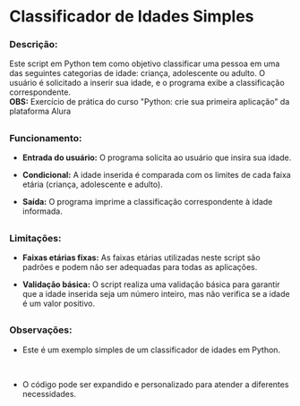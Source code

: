 **<h1>Classificador de Idades Simples</h1>**

**<h3>Descrição:</h3>**
Este script em Python tem como objetivo classificar uma pessoa em uma das seguintes categorias de idade: criança, adolescente ou adulto. O usuário é solicitado a inserir sua idade, e o programa exibe a classificação correspondente.
<br>
<b>OBS:</b> Exercício de prática do curso "Python: crie sua primeira aplicação" da plataforma Alura

## <h3>Funcionamento:</h3>

- **<b>Entrada do usuário:</b>** O programa solicita ao usuário que insira sua idade.


- **<b>Condicional:</b>** A idade inserida é comparada com os limites de cada faixa etária (criança, adolescente e adulto).


- <b>Saída:</b> O programa imprime a classificação correspondente à idade informada.

## <h3>Limitações:</h3>

- **<b>Faixas etárias fixas:</b>** As faixas etárias utilizadas neste script são padrões e podem não ser adequadas para todas as aplicações.

- **<b>Validação básica:</b>** O script realiza uma validação básica para garantir que a idade inserida seja um número inteiro, mas não verifica se a idade é um valor positivo.

## <h3>Observações:</h3>

- Este é um exemplo simples de um classificador de idades em Python.

<br>

- O código pode ser expandido e personalizado para atender a diferentes necessidades.
